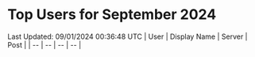 # Top Users for September 2024
Last Updated: 09/01/2024 00:36:48 UTC
| User | Display Name | Server | Post |
| -- | -- | -- | -- |
